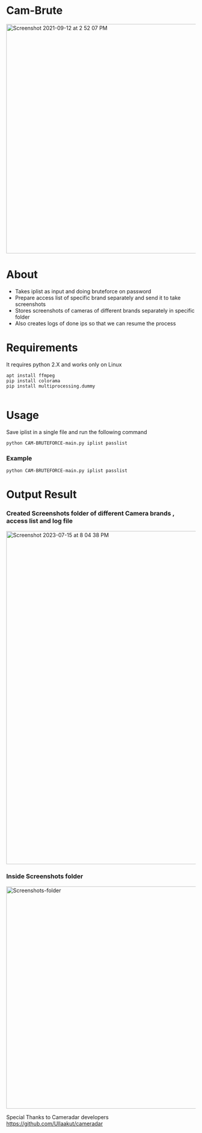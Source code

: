# Cam-Brute

<img width="608" alt="Screenshot 2021-09-12 at 2 52 07 PM" src="https://user-images.githubusercontent.com/90141144/132982352-d18f11b0-6292-4184-b21b-235d216b2946.png">





# About
* Takes iplist as input and doing bruteforce on password
* Prepare access list of specific brand separately and send it to take screenshots
* Stores screenshots of cameras of different brands separately in specific folder
* Also creates logs of done ips so that we can resume the process

 

# Requirements

It requires python 2.X and works only on Linux
```
apt install ffmpeg
pip install colorama
pip install multiprocessing.dummy


```
# Usage

Save iplist in a single file and run the following command

```python CAM-BRUTEFORCE-main.py iplist passlist```

### Example
```python CAM-BRUTEFORCE-main.py iplist passlist```

# Output Result
### Created Screenshots folder of different Camera brands , access list and log file

<img width="883" alt="Screenshot 2023-07-15 at 8 04 38 PM" src="https://github.com/securevine/Cam-Brute/assets/90141144/a7db689a-d56b-4e47-8b97-3a588d6fb9b4">


### Inside Screenshots folder

<img width="589" alt="Screenshots-folder" src="https://user-images.githubusercontent.com/90141144/132225299-33e5ad33-f38a-4670-ab22-d9da45040e01.png">




Special Thanks to Cameradar developers https://github.com/Ullaakut/cameradar

